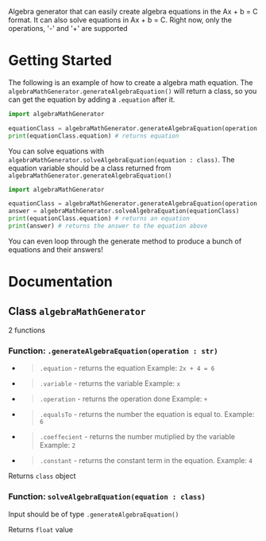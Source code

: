 Algebra generator that can easily create algebra equations in the Ax + b = C format. It can also solve equations in Ax + b = C. Right now, only the operations, '-' and '+' are supported

# Getting Started
The following is an example of how to create a algebra math equation. The `algebraMathGenerator.generateAlgebraEquation()` will return a class, so you can get the equation by adding a `.equation` after it.


```py
import algebraMathGenerator

equationClass = algebraMathGenerator.generateAlgebraEquation(operation = "+")
print(equationClass.equation) # returns equation 

```

You can solve equations with `algebraMathGenerator.solveAlgebraEquation(equation : class)`. The equation variable should be a class returned from `algebraMathGenerator.generateAlgebraEquation()`

```py
import algebraMathGenerator

equationClass = algebraMathGenerator.generateAlgebraEquation(operation = "+")
answer = algebraMathGenerator.solveAlgebraEquation(equationClass)
print(equationClass.equation) # returns an equation
print(answer) # returns the answer to the equation above

```



You can even loop through the generate method to produce a bunch of equations and their answers!


# Documentation
## Class `algebraMathGenerator`
2 functions
### Function: `.generateAlgebraEquation(operation : str)`
* > `.equation` - returns the equation Example: `2x + 4 = 6`
* > `.variable` - returns the variable Example: `x`
* > `.operation` - returns the operation done Example: `+`
* > `.equalsTo` - returns the number the equation is equal to. Example: `6`
* > `.coeffecient` - returns the number mutiplied by the variable Example: `2`
* > `.constant` - returns the constant term in the equation. Example: `4`

Returns `class` object

### Function: `solveAlgebraEquation(equation : class)`
Input should be of type `.generateAlgebraEquation()`

Returns `float` value